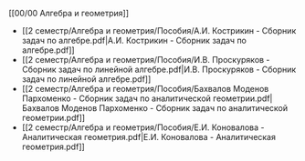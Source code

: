 [[00/00 Алгебра и геометрия]]

- [[2 семестр/Алгебра и геометрия/Пособия/А.И. Кострикин - Сборник задач по алгебре.pdf|А.И. Кострикин - Сборник задач по алгебре.pdf]]
- [[2 семестр/Алгебра и геометрия/Пособия/И.В. Проскуряков - Сборник задач по линейной алгебре.pdf|И.В. Проскуряков - Сборник задач по линейной алгебре.pdf]]
- [[2 семестр/Алгебра и геометрия/Пособия/Бахвалов Моденов Пархоменко - Сборник задач по аналитической геометрии.pdf|Бахвалов Моденов Пархоменко - Сборник задач по аналитической геометрии.pdf]]
- [[2 семестр/Алгебра и геометрия/Пособия/Е.И. Коновалова - Аналитическая геометрия.pdf|Е.И. Коновалова - Аналитическая геометрия.pdf]]